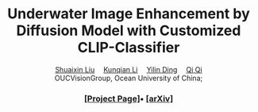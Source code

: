 <div align="center">

<h1>Underwater Image Enhancement by Diffusion Model with Customized CLIP-Classifier</h1>
<div>
    <a href='' target='_blank'>Shuaixin Liu</a>&emsp;
    <a href='' target='_blank'>Kunqian Li</a>&emsp;
    <a href='' target='_blank'>Yilin Ding</a>&emsp;
    <a href='' target='_blank'>Qi Qi</a>
</div>
<div>
    OUCVisionGroup, Ocean University of China; 
</div>
<div>
    <h3 align="center">
        <a href="https://oucvisiongroup.github.io/CLIP-UIE.html/" target='_blank'>[Project Page]</a>•
        <a href="" target='_blank'>[arXiv]</a> 
    </h3>
</div>
